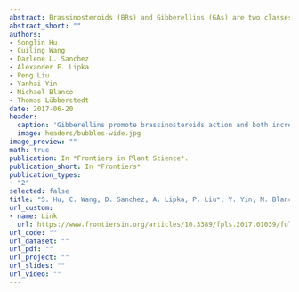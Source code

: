 ```yaml
---
abstract: Brassinosteroids (BRs) and Gibberellins (GAs) are two classes of plant hormones affecting plant height (PHT). Thus, manipulation of BR and GA levels or signaling enables optimization of crop grain and biomass yields. We established backcross (BC) families, selected for increased PHT, in two elite maize inbred backgrounds. Various exotic accessions used in the germplasm enhancement in maize project served as donors. BC1-derived doubled haploid lines in the same two elite maize inbred backgrounds established without selection for plant height were included for comparison. We conducted genome-wide association studies to explore the genetic control of PHT by BR and GA. In addition, we used BR and GA inhibitors to compare the relationship between PHT, BR, and GA in inbred lines and heterozygotes from a physiological and biological perspective. A total of 73 genomic loci were discovered to be associated with PHT, with seven co-localized with GA, and two co-localized with BR candidate genes. PHT determined in field trials was significantly correlated with seedling stage BR and GA inhibitor responses. However, this observation was only true for maize heterozygotes, not for inbred lines. Path analysis results suggest that heterozygosity increases GA levels, which in turn promote BR levels. Thus, at least part of heterosis for PHT in maize can be explained by increased GA and BR levels, and seedling stage hormone inhibitor response is promising to predict heterosis for PHT.
abstract_short: ""
authors:
- Songlin Hu
- Cuiling Wang
- Darlene L. Sanchez
- Alexander E. Lipka
- Peng Liu
- Yanhai Yin
- Michael Blanco
- Thomas Lübberstedt
date: 2017-06-20
header:
  caption: 'Gibberellins promote brassinosteroids action and both increase heterosis for plant height in maize (Zea mays L.)'
  image: headers/bubbles-wide.jpg
image_preview: ""
math: true
publication: In *Frontiers in Plant Science*.
publication_short: In *Frontiers*
publication_types:
- "2"
selected: false
title: "S. Hu, C. Wang, D. Sanchez, A. Lipka, P. Liu*, Y. Yin, M. Blanco, and T. Lubberstedt (2017). Gibberellins promote brassinosteroids action and both increase heterosis for plant height in maize (Zea mays L.). Frontiers in Plant Science, 8:1039."
url_custom:
- name: Link
  url: https://www.frontiersin.org/articles/10.3389/fpls.2017.01039/full
url_code: ""
url_dataset: ""
url_pdf: ""
url_project: ""
url_slides: ""
url_video: ""
---
```

